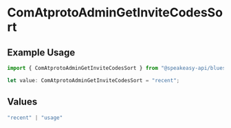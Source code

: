 # ComAtprotoAdminGetInviteCodesSort

## Example Usage

```typescript
import { ComAtprotoAdminGetInviteCodesSort } from "@speakeasy-api/bluesky/models/operations";

let value: ComAtprotoAdminGetInviteCodesSort = "recent";
```

## Values

```typescript
"recent" | "usage"
```